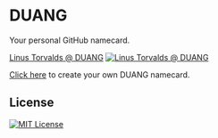 DUANG
======

Your personal GitHub namecard.

[Linus Torvalds @ DUANG](http://duang.jamesliu.info/#torvalds)
[![Linus Torvalds @ DUANG](http://i1.tietuku.com/9a98d4ea795bf0cf.png)](http://duang.jamesliu.info/#torvalds)

[Click here](http://duang.jamesliu.info/make.html) to create your own DUANG namecard.

License
------

[![MIT License](https://img.shields.io/github/license/jamesliu96/duang.svg)](https://github.com/jamesliu96/duang/blob/gh-pages/LICENSE)
